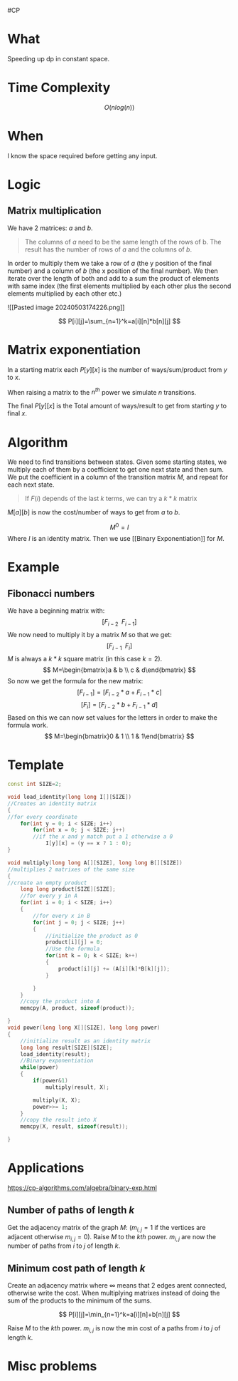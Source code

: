 #CP
# What 
Speeding up dp in constant space.
# Time Complexity
$$
O(nlog(n))
$$
# When 
I know the space required before getting any input.
# Logic 
## Matrix multiplication 
We have 2 matrices: $a$ and $b$. 
>The columns of $a$ need to be the same length of the rows of b. 
>The result has the number of rows of $a$ and the columns of $b$.

In order to multiply them we take a row of $a$ (the y position of the final number) and a column of $b$ (the x position of the final number).
We then iterate over the length of both and add to a sum the product of elements with same index (the first elements multiplied by each other plus the second elements multiplied by each other etc.)

![[Pasted image 20240503174226.png]]

$$
P[i][j]=\sum_{n=1}^k=a[i][n]*b[n][j]
$$
# Matrix exponentiation
In a starting matrix each $P[y][x]$ is the number of ways/sum/product from $y$ to $x$. 

When raising a matrix to the $n^{th}$ power we simulate $n$ transitions.

The final $P[y][x]$ is the Total amount of ways/result to get from starting $y$ to final $x$.
# Algorithm
We need to find transitions between states.
Given some starting states, we multiply each of them by a coefficient to get one next state and then sum. 
We put the coefficient in a column of the transition matrix $M$, and repeat for each next state.

>If $F(i)$ depends of the last $k$ terms, we can try a $k*k$ matrix

$M[a][b]$ is now the cost/number of ways to get from $a$ to $b$.

$$
M^0=I
$$ Where $I$ is an identity matrix.
Then we use [[Binary Exponentiation]] for $M$.


# Example
## Fibonacci numbers
We have a beginning matrix with:
$$[F_{i-2}\;\;F_{i-1}]$$
We now need to multiply it by a matrix $M$ so that we get:
$$
[F_{i-1}\;\;F_i]
$$
$M$ is always a $k*k$ square matrix (in this case $k=2$).
$$
M=\begin{bmatrix}a & b \\ c & d\end{bmatrix}
$$
So now we get the formula for the new matrix:
$$
[F_{i-1}]=[F_{i-2}*a+F_{i-1}*c]
$$
$$
[F_{i}]=[F_{i-2}*b+F_{i-1}*d]
$$
Based on this we can now set values for the letters in order to make the formula work.
$$
M=\begin{bmatrix}0 & 1 \\ 1 & 1\end{bmatrix}
$$
# Template
```C++
const int SIZE=2;

void load_identity(long long I[][SIZE])
//Creates an identity matrix
{
//for every coordinate
    for(int y = 0; i < SIZE; i++)
        for(int x = 0; j < SIZE; j++)
        //if the x and y match put a 1 otherwise a 0
            I[y][x] = (y == x ? 1 : 0);
}

void multiply(long long A[][SIZE], long long B[][SIZE])
//multiplies 2 matrixes of the same size
{
//create an empty product
    long long product[SIZE][SIZE];
	//for every y in A
    for(int i = 0; i < SIZE; i++)
    {
	    //for every x in B
        for(int j = 0; j < SIZE; j++)
        {
	        //initialize the product as 0
            product[i][j] = 0;
			//Use the formula
            for(int k = 0; k < SIZE; k++)
            {
                product[i][j] += (A[i][k]*B[k][j]);
            }

        }
    }
	//copy the product into A
	memcpy(A, product, sizeof(product));

}
void power(long long X[][SIZE], long long power)
{
	//initialize result as an identity matrix
    long long result[SIZE][SIZE];
    load_identity(result);
	//Binary exponentiation
    while(power)
    {
        if(power&1)
            multiply(result, X);

        multiply(X, X);
        power>>= 1;
    }
	//copy the result into X
	memcpy(X, result, sizeof(result));

}
```
# Applications
https://cp-algorithms.com/algebra/binary-exp.html
## Number of paths of length $k$
Get the adjacency matrix of the graph $M$: ($m_{i,j}=1$ if the vertices are adjacent otherwise $m_{i,j}=0$). 
Raise $M$ to the $kth$ power.
$m_{i,j}$ are now the number of paths from $i$ to $j$ of length $k$.
## Minimum cost path of length $k$
Create an adjacency matrix where $\infty$ means that 2 edges arent connected, otherwise write the cost.
When multiplying matrixes instead of doing the sum of the products to the minimum of the sums.

$$
P[i][j]=\min_{n=1}^k=a[i][n]+b[n][j]
$$

Raise $M$ to the $kth$ power.
$m_{i,j}$ is now the min cost of a paths from $i$ to $j$ of length $k$.



# Misc problems
